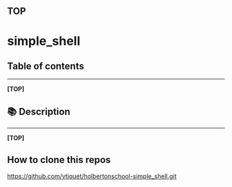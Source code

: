 

## TOP

# simple_shell

## Table of contents

---

**[TOP]**

## 📚 Description

---

**[TOP]**

## How to clone this repos

https://github.com/vtiquet/holbertonschool-simple_shell.git
